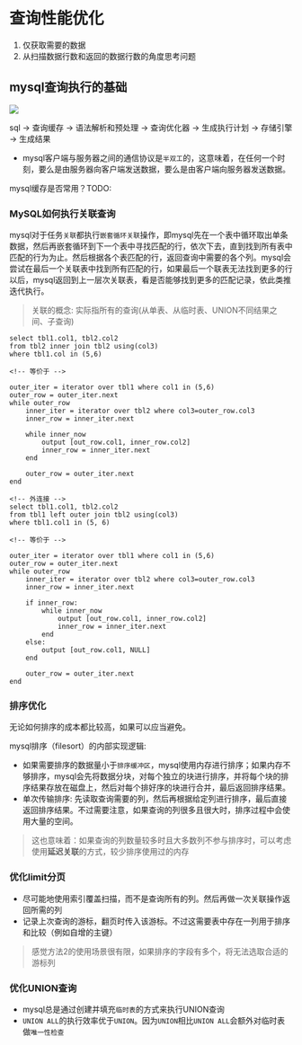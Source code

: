 # 查询性能优化

1. 仅获取需要的数据
2. 从扫描数据行数和返回的数据行数的角度思考问题

## mysql查询执行的基础

<img src='../statistic/mysql_sql_process.png'>

sql -> 查询缓存 -> 语法解析和预处理 -> 查询优化器 -> 生成执行计划 -> 存储引擎 -> 生成结果

- mysql客户端与服务器之间的通信协议是`半双工`的，这意味着，在任何一个时刻，要么是由服务器向客户端发送数据，要么是由客户端向服务器发送数据。

mysql缓存是否常用？TODO:

### MySQL如何执行关联查询

mysql对于任务`关联`都执行`嵌套循环关联`操作，即mysql先在一个表中循环取出单条数据，然后再嵌套循环到下一个表中寻找匹配的行，依次下去，直到找到所有表中匹配的行为为止。然后根据各个表匹配的行，返回查询中需要的各个列。mysql会尝试在最后一个关联表中找到所有匹配的行，如果最后一个联表无法找到更多的行以后，mysql返回到上一层次关联表，看是否能够找到更多的匹配记录，依此类推迭代执行。

> 关联的概念: 实际指所有的查询(从单表、从临时表、UNION不同结果之间、子查询)

```伪码
select tbl1.col1, tbl2.col2
from tbl2 inner join tbl2 using(col3)
where tbl1.col in (5,6)

<!-- 等价于 -->

outer_iter = iterator over tbl1 where col1 in (5,6)
outer_row = outer_iter.next
while outer_row
    inner_iter = iterator over tbl2 where col3=outer_row.col3
    inner_row = inner_iter.next

    while inner_now
        output [out_row.col1, inner_row.col2]
        inner_row = inner_iter.next
    end

    outer_row = outer_iter.next
end
```

```伪码
<!-- 外连接 -->
select tbl1.col1, tbl2.col2
from tbl1 left outer join tbl2 using(col3)
where tbl1.col1 in (5, 6)

<!-- 等价于 -->

outer_iter = iterator over tbl1 where col1 in (5,6)
outer_row = outer_iter.next
while outer_row
    inner_iter = iterator over tbl2 where col3=outer_row.col3
    inner_row = inner_iter.next

    if inner_row:
        while inner_now
            output [out_row.col1, inner_row.col2]
            inner_row = inner_iter.next
        end
    else:
        output [out_row.col1, NULL]
    end

    outer_row = outer_iter.next
end
```

### 排序优化

无论如何排序的成本都比较高，如果可以应当避免。

mysql排序（filesort）的内部实现逻辑:
- 如果需要排序的数据量小于`排序缓冲区`，mysql使用内存进行排序；如果内存不够排序，mysql会先将数据分块，对每个独立的块进行排序，并将每个块的排序结果存放在磁盘上，然后对每个排好序的块进行合并，最后返回排序结果。
- 单次传输排序: 先读取查询需要的列，然后再根据给定列进行排序，最后直接返回排序结果。不过需要注意，如果查询的列很多且很大时，排序过程中会使用大量的空间。

> 这也意味着：如果查询的列数量较多时且大多数列不参与排序时，可以考虑使用**延迟关联**的方式，较少排序使用过的内存

### 优化limit分页

- 尽可能地使用索引覆盖扫描，而不是查询所有的列。然后再做一次关联操作返回所需的列
- 记录上次查询的游标，翻页时传入该游标。不过这需要表中存在一列用于排序和比较（例如自增的主键）

> 感觉方法2的使用场景很有限，如果排序的字段有多个，将无法选取合适的游标列

### 优化UNION查询
- mysql总是通过创建并填充`临时表`的方式来执行UNION查询
- `UNION ALL`的执行效率优于`UNION`。因为`UNION`相比`UNION ALL`会额外对临时表做`唯一性检查`

